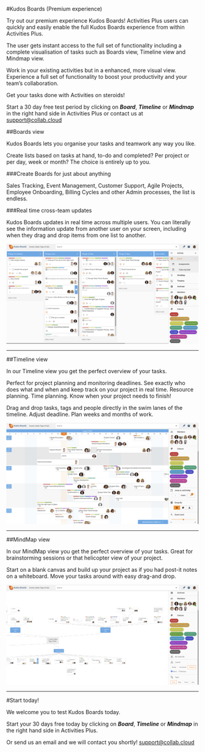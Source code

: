 #Kudos Boards (Premium experience)

Try out our premium experience Kudos Boards! Activities Plus users can quickly and easily enable the full Kudos Boards experience from within Activities Plus.

The user gets instant access to the full set of functionality including a complete visualisation of tasks such as Boards view, Timeline view and Mindmap view.

Work in your existing activities but in a enhanced, more visual view. Experience a full set of functionality to boost your productivity and your team’s collaboration.

Get your tasks done with Activities on steroids!

Start a 30 day free test period by clicking on **_Board_**, **_Timeline_** or **_Mindmap_** in the right hand side in Activities Plus or contact us at [support@collab.cloud](mailto:support@collab.cloud)

##Boards view

Kudos Boards lets you organise your tasks and teamwork any way you like.

Create lists based on tasks at hand, to-do and completed? Per project or per day, week or month? The choice is entirely up to you.

###Create Boards for just about anything

Sales Tracking, Event Management, Customer Support, Agile Projects, Employee Onboarding, Billing Cycles and other Admin processes, the list is endless.

###Real time cross-team updates

Kudos Boards updates in real time across multiple users. You can literally see the information update from another user on your screen, including when they drag and drop items from one list to another.

<img src="/assets/images/screen-shots/aplus/aplus-boards.png" alt="Kudos Boards" />

___

##Timeline view

In our Timeline view you get the perfect overview of your tasks.

Perfect for project planning and monitoring deadlines. See exactly who does what and when and keep track on your project in real time. Resource planning. Time planning. Know when your project needs to finish!

Drag and drop tasks, tags and people directly in the swim lanes of the timeline. Adjust deadline. Plan weeks and months of work.

<img src="/assets/images/screen-shots/aplus/aplus-timeline.png" alt="Kudos Boards" />

___

##MindMap view

In our MindMap view you get the perfect overview of your tasks. Great for brainstorming sessions or that helicopter view of your project.

Start on a blank canvas and build up your project as if you had post-it notes on a whiteboard. Move your tasks around with easy drag-and drop.

<img src="/assets/images/screen-shots/aplus/aplus-mindmap.png" alt="Kudos Boards" />

___

#Start today!

We welcome you to test Kudos Boards today.

Start your 30 days free today by clicking on **_Board_**, **_Timeline_** or **_Mindmap_** in the right hand side in Activities Plus.

Or send us an email and we will contact you shortly! [support@collab.cloud](mailto:support@collab.cloud)
